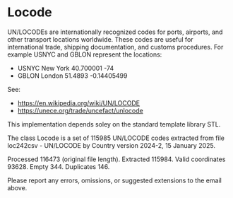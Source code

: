 # Locode

UN/LOCODEs are internationally recognized codes for ports, airports, and other transport locations worldwide. These codes are useful for international trade, shipping documentation, and customs procedures. For example USNYC and GBLON represent the locations:

- USNYC New York 40.700001 -74
- GBLON London 51.4893 -0.14405499

See: 
- https://en.wikipedia.org/wiki/UN/LOCODE 
- https://unece.org/trade/uncefact/unlocode


This implementation depends soley on the standard template library STL.

The class Locode is a set of 115985 UN/LOCODE codes extracted from file loc242csv - UN/LOCODE by Country version 2024-2, 15 January 2025.

Processed 116473 (original file length). Extracted 115984. Valid coordinates 93628. Empty 344. Duplicates 146.


Please report any errors, omissions, or suggested extensions to the email above.
